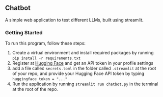 ## Chatbot
A simple web application to test different LLMs, built using streamlit.

### Getting Started

To run this program, follow these steps:
<ol>
  <li> Create a virtual environment and install required 
    packages by running <code>pip install -r requirements.txt</code>
  </li>
  <li> Register at <a href="https://huggingface.co">Hugging Face</a> and get an API token in your profile settings </li>
  <li> add a file called <code>secrets.toml</code> in the folder called <code>.streamlit</code> at the root of your repo, and provide your Hugging Face API token by typing <code>huggingface_token = "..."</code>
  <li> Run the application by running <code>streamlit run chatbot.py</code> in the terminal at the root of the repo. </li> 
</ol>